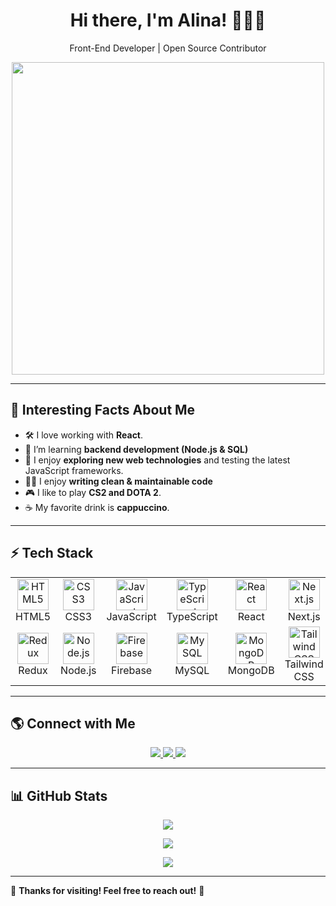 

<h1 align="center">Hi there, I'm Alina! 👋👩‍💻</h1>

<p align="center">
  Front-End Developer | Open Source Contributor  
</p>

<div align="center">
  <img src="https://media.giphy.com/media/L1R1tvI9svkIWwpVYr/giphy.gif" width="500" />
</div>

---

## 🎯 Interesting Facts About Me

- 🛠️ I love working with **React**.
- 🌱 I’m learning **backend development (Node.js & SQL)**
- 🚀 I enjoy **exploring new web technologies** and testing the latest JavaScript frameworks.
- 👩‍💻 I enjoy **writing clean & maintainable code**
- 🎮 I like to play **CS2 and DOTA 2**.
- ☕ My favorite drink is **cappuccino**.

---

## ⚡ Tech Stack

<table align="center" width="100%">
  <tr>
    <td align="center" width="14%">
      <img src="https://profilinator.rishav.dev/skills-assets/html5-original-wordmark.svg" alt="HTML5" height="50" />
      <br />HTML5
    </td>
    <td align="center" width="14%">
      <img src="https://profilinator.rishav.dev/skills-assets/css3-original-wordmark.svg" alt="CSS3" height="50" />
      <br />CSS3
    </td>
    <td align="center" width="14%">
      <img src="https://profilinator.rishav.dev/skills-assets/javascript-original.svg" alt="JavaScript" height="50" />
      <br />JavaScript
    </td>
    <td align="center" width="14%">
      <img src="https://profilinator.rishav.dev/skills-assets/typescript-original.svg" alt="TypeScript" height="50" />
      <br />TypeScript
    </td>
    <td align="center" width="14%">
      <img src="https://profilinator.rishav.dev/skills-assets/react-original-wordmark.svg" alt="React" height="50" />
      <br />React
    </td>
    <td align="center" width="14%">
      <img src="https://profilinator.rishav.dev/skills-assets/nextjs.png" alt="Next.js" height="50" />
      <br />Next.js
    </td>
  </tr>
  <tr>
    <td align="center" width="14%">
      <img src="https://profilinator.rishav.dev/skills-assets/redux-original.svg" alt="Redux" height="50" />
      <br />Redux
    </td>
    <td align="center" width="14%">
      <img src="https://profilinator.rishav.dev/skills-assets/nodejs-original-wordmark.svg" alt="Node.js" height="50" />
      <br />Node.js
    </td>
    <td align="center" width="14%">
      <img src="https://profilinator.rishav.dev/skills-assets/firebase.png" alt="Firebase" height="50" />
      <br />Firebase
    </td>
    <td align="center" width="14%">
      <img src="https://profilinator.rishav.dev/skills-assets/mysql-original-wordmark.svg" alt="MySQL" height="50" />
      <br />MySQL
    </td>
    <td align="center" width="14%">
      <img src="https://profilinator.rishav.dev/skills-assets/mongodb-original-wordmark.svg" alt="MongoDB" height="50" />
      <br />MongoDB
    </td>
    <td align="center" width="14%"> 
      <img src="https://profilinator.rishav.dev/skills-assets/tailwindcss.svg" alt="Tailwind CSS" height="50" />
      <br />Tailwind CSS
    </td>
  </tr>
</table>

---

## 🌎 Connect with Me

<p align="center">
  <a href="https://github.com/AlinesaSabo" target="_blank">
    <img src="https://img.shields.io/badge/GitHub-%2324292e.svg?&style=for-the-badge&logo=github&logoColor=white" />
  </a>
  <a href="https://linkedin.com/in/alina-sabo" target="_blank">
    <img src="https://img.shields.io/badge/LinkedIn-%231E77B5.svg?&style=for-the-badge&logo=linkedin&logoColor=white" />
  </a>
  <a href="https://instagram.com/alinesa322" target="_blank">
    <img src="https://img.shields.io/badge/Instagram-%23000000.svg?&style=for-the-badge&logo=instagram&logoColor=white" />
  </a>
</p>

---

## 📊 GitHub Stats

<p align="center">
  <img src="https://github-readme-stats.vercel.app/api?username=AlinesaSabo&show_icons=true&theme=radical&hide_border=true" />
</p>
<p align="center">
  <img src="https://github-readme-stats.vercel.app/api/top-langs/?username=AlinesaSabo&layout=compact&theme=radical&hide_border=true" />
</p>

<p align="center">
  <img src="https://github-readme-activity-graph.vercel.app/graph?username=AlinesaSabo&theme=github-dark&hide_border=true" />
</p>

---

🚀 **Thanks for visiting! Feel free to reach out!** 🚀
